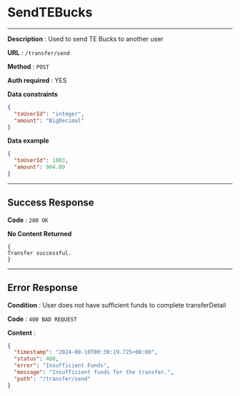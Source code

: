 # SendTEBucks

---

**Description** : Used to send TE Bucks to another user

**URL** : `/transfer/send`

**Method** : `POST`

**Auth required** : YES

**Data constraints**

```json
{
  "toUserId": "integer",
  "amount": "BigDecimal"
}
```

**Data example**

```json
{
  "toUserId": 1003,
  "amount": 984.00
}
```

---

## Success Response

**Code** : `200 OK`

**No Content Returned**

```
{
Transfer successful.
}
```

---


## Error Response

**Condition** : User does not have sufficient funds to complete transferDetail

**Code** : `400 BAD REQUEST`

**Content** :

```json
{
  "timestamp": "2024-08-10T00:30:19.725+00:00",
  "status": 400,
  "error": "Insufficient Funds",
  "message": "Insufficient funds for the transfer.",
  "path": "/transfer/send"
}
```
